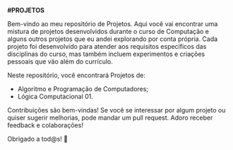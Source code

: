 __#PROJETOS__

Bem-vindo ao meu repositório de Projetos. Aqui você vai encontrar uma mistura de projetos desenvolvidos durante o curso de Computação e alguns outros projetos que eu andei explorando por conta própria.
Cada projeto foi desenvolvido para atender aos requisitos específicos das disciplinas do curso, mas também incluem experimentos e criações pessoais que vão além do currículo. 

Neste repositório, você encontrará Projetos de: 
- Algoritmo e Programação de Computadores;
- Lógica Computacional 01.

Contribuições são bem-vindas! Se você se interessar por algum projeto ou quiser sugerir melhorias, pode mandar um pull request. Adoro receber feedback e colaborações!

Obrigado a tod@s! 🤖
